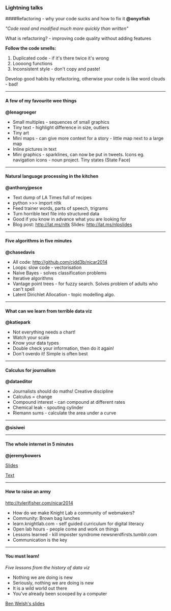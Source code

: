 ### Lightning talks

####Refactoring - why your code sucks and how to fix it
**@onyxfish**

*"Code read and modified much more quickly than written"*
 
What is refactoring? - improving code quality without adding features
 
 **Follow the code smells:**
 
 1. Duplicated code - if it's there twice it's wrong
 2. Loooong functions 
 3. Inconsistent style - don't copy and paste!
 
Develop good habits by refactoring, otherwise your code is like word clouds - bad!
 
---

#### A few of my favourite wee things
**@lenagroeger**

* Small multiples - sequences of small graphics
* Tiny text - highlight difference in size, outliers
* Tiny art
* Mini maps - can give more context for a story - little map next to a large map
* Inline pictures in text
* Mini graphics - sparklines, can now be put in tweets. Icons eg. navigation icons - noun project. Tiny states (State Face)

---

#### Natural language processing in the kitchen
**@anthonyjpesce**

* Text dump of LA Times full of recipes
*  python >>> import nltk
*  Feed trainer words, parts of speech, trigrams
*  Turn horrible text file into structured data
*  Good if you know in advance what you are looking for
*  Blog post: <http://lat.ms/nltk> Slides: <http://lat.ms/nlpslides>

---

#### Five algorithms in five minutes
**@chasedavis**

* All code: <http://github.com/cjdd3b/nicar2014>
* Loops: slow code - vectorisation
* Naive Bayes - solves classification problems
* Iterative algorithms
* Vantage point trees - for fuzzy search. Solves problem of adults who can't spell
* Latent Dirichlet Allocation - topic modelling algo. 

---

#### What can we learn from terrible data viz
**@katiepark**

* Not everything needs a chart!
* Watch your scale
* Know your data types 
* Double check your information, then do it again!
* Don't overdo it! Simple is often best

---

####  Calculus for journalism
**@dataeditor**

* Journalists should do maths! Creative discipline
* Calculus = change
* Compound interest -  can compound at different rates
* Chemical leak - spouting cylinder
* Riemann sums - calculate the area under a curve

---

**@sisiwei**

---

#### The whole internet in 5 minutes
**@jeremybowers**

[Slides](https://docs.google.com/presentation/d/1h41aj_hg-8Y0cotOjSIEOBBoPUxIuU_Ol45jbFhVqlY/edit#slide=id.p)

[Text](https://gist.github.com/jeremyjbowers/9279751)

---

#### How to raise an army
<http://tylerjfisher.com/nicar2014>

* How do we make Knight Lab a community of webmakers?
* Community: Brown bag lunches
* learn.knightlab.com - self guided curriculum for digital literacy
* Open lab hours - people come and work on things
* Lessons learned - kill imposter syndrome newsnerdfirsts.tumblr.com
* Communication is the key

---

#### You must learn!

*Five lessons from the history of data viz*

* Nothing we are doing is new
* Seriously, nothing we are doing is new
* It is a wild world out there
* You've already been scooped by a computer

[Ben Welsh's slides](https://docs.google.com/presentation/d/1f9RJO8-6pxJn1LWvVmWaLPuVzklxiTSJL5PScl3NcPI/edit#slide=id.g2b056d122_07)









 
